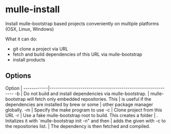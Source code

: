 # mulle-install

Install mulle-bootstrap based projects conveniently on multiple platforms
(OSX, Linux, Windows)

What it can do:

* git clone a project via URL
* fetch and build dependencies of this URL via mulle-bootstrap
* install products


## Options

Option      |
------------|------------------------------------------------------------
-b          | Do not build and install dependencies via mulle-bootstrap.
            | mulle-bootstrap will fetch only embedded repositories. This
            | is useful if the dependencies are installed by brew or some
            | other package manager globally.
-m <exe>    | Specify the make program to use
-c <url>    | Clone project from this URL
-r <root>   | Use a fake mulle-bootstrap root to build. This creates a folder
            | <root>. Initalizes it with `mulle-bootstrap init -n" and then
            | adds the <url> given with -c to the repositories list.
            | The dependency is then fetched and compiled.


